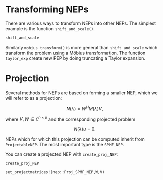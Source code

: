 # Transforming NEPs

There are various ways to transform NEPs into other NEPs.
The simplest example is the function `shift_and_scale()`.


```@docs
shift_and_scale
```

Similarly `mobius_transform()` is more general
than `shift_and_scale` which transform
the problem using a Möbius transformation. The function `taylor_exp`
create new PEP by doing truncating a Taylor expansion.

# Projection

Several methods for NEPs are based on forming
a smaller NEP, which we will refer to as a projection:
```math
N(λ)=W^HM(λ)V,
```
where $V,W\in\mathbb{C}^{n\times p}$ 
and the corresponding projected problem
```math
N(λ)u=0.
```

NEPs which for which this projection can be computed
inherit from `ProjectableNEP`. The most important
type is the `SPMF_NEP`. 

You can create a projected NEP with `create_proj_NEP`:

```@docs
create_proj_NEP
```

```@docs
set_projectmatrices!(nep::Proj_SPMF_NEP,W,V)
```
